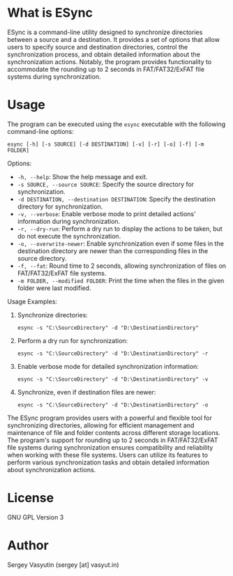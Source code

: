 # What is ESync

ESync is a command-line utility designed to synchronize directories between a source and a destination. It provides a set of options that allow users to specify source and destination directories, control the synchronization process, and obtain detailed information about the synchronization actions. Notably, the program provides functionality to accommodate the rounding up to 2 seconds in FAT/FAT32/ExFAT file systems during synchronization.

# Usage

The program can be executed using the `esync` executable with the following command-line options:

```
esync [-h] [-s SOURCE] [-d DESTINATION] [-v] [-r] [-o] [-f] [-m FOLDER]
```

Options:

- `-h, --help`: Show the help message and exit.
- `-s SOURCE, --source SOURCE`: Specify the source directory for synchronization.
- `-d DESTINATION, --destination DESTINATION`: Specify the destination directory for synchronization.
- `-v, --verbose`: Enable verbose mode to print detailed actions' information during synchronization.
- `-r, --dry-run`: Perform a dry run to display the actions to be taken, but do not execute the synchronization.
- `-o, --overwrite-newer`: Enable synchronization even if some files in the destination directory are newer than the corresponding files in the source directory.
- `-f, --fat`: Round time to 2 seconds, allowing synchronization of files on FAT/FAT32/ExFAT file systems.
- `-m FOLDER, --modified FOLDER`: Print the time when the files in the given folder were last modified.

Usage Examples:

1. Synchronize directories:
   ```
   esync -s "C:\SourceDirectory" -d "D:\DestinationDirectory"
   ```

2. Perform a dry run for synchronization:
   ```
   esync -s "C:\SourceDirectory" -d "D:\DestinationDirectory" -r
   ```

3. Enable verbose mode for detailed synchronization information:
   ```
   esync -s "C:\SourceDirectory" -d "D:\DestinationDirectory" -v
   ```

4. Synchronize, even if destination files are newer:
   ```
   esync -s "C:\SourceDirectory" -d "D:\DestinationDirectory" -o
   ```

The ESync program provides users with a powerful and flexible tool for synchronizing directories, allowing for efficient management and maintenance of file and folder contents across different storage locations. The program's support for rounding up to 2 seconds in FAT/FAT32/ExFAT file systems during synchronization ensures compatibility and reliability when working with these file systems. Users can utilize its features to perform various synchronization tasks and obtain detailed information about synchronization actions.

# License

GNU GPL Version 3

# Author

Sergey Vasyutin (sergey [at] vasyut.in)